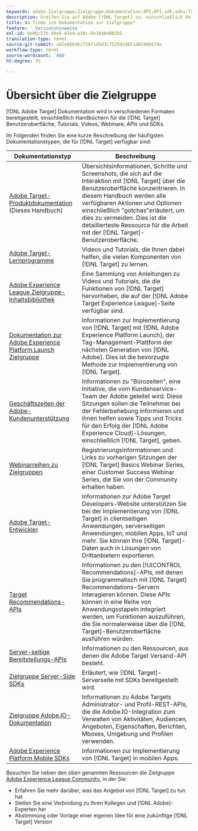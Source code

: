 ```yaml
---
keywords: adobe-Zielgruppe;Zielgruppe;Dokumentation;API;API;sdk;sdks;Tutorials;doc;Dokumentation
description: Greifen Sie auf Adobe [!DNL Target] zu, einschließlich Onlinehilfe, Lernprogrammen, Videos und Entwicklerdokumentation (SDKs, APIs und JavaScript-Bibliotheken).
title: Wo finde ich Dokumentation zur Zielgruppe?
feature: ' Versionshinweise '
exl-id: 8e06c57b-94e6-41e4-a30c-8e10ab4882b5
translation-type: tm+mt
source-git-commit: a92e88b46c72971d5d3c752593d651d8290b674e
workflow-type: tm+mt
source-wordcount: '466'
ht-degree: 3%

---
```


# Übersicht über die Zielgruppe

[!DNL Adobe Target] Dokumentation wird in verschiedenen Formaten bereitgestellt, einschließlich Handbüchern für die  [!DNL Target] Benutzeroberfläche, Tutorials, Videos, Webinare, APIs und SDKs.

Im Folgenden finden Sie eine kurze Beschreibung der häufigsten Dokumentationstypen, die für [!DNL Target] verfügbar sind:

| Dokumentationstyp | Beschreibung |
| --- | --- |
| [Adobe Target-Produktdokumentation](/help/target-home.md)<br> (Dieses Handbuch) | Übersichtsinformationen, Schritte und Screenshots, die sich auf die Interaktion mit [!DNL Target] über die Benutzeroberfläche konzentrieren. In diesem Handbuch werden alle verfügbaren Aktionen und Optionen einschließlich &quot;gotchas&quot;erläutert, um dies zu vermeiden. Dies ist die detaillierteste Ressource für die Arbeit mit der [!DNL Target]-Benutzeroberfläche. |
| [Adobe Target-Lernprogramme](https://experienceleague.adobe.com/docs/target-learn/tutorials/overview.html) | Videos und Tutorials, die Ihnen dabei helfen, die vielen Komponenten von [!DNL Target] zu lernen. |
| [Adobe Experience League Zielgruppe-Inhaltsbibliothek](https://guided.adobe.com/#recommended/solutions/target) | Eine Sammlung von Anleitungen zu Videos und Tutorials, die die Funktionen von [!DNL Target] hervorheben, die auf der [!DNL Adobe Target Experience League]-Seite verfügbar sind. |
| [Dokumentation zur Adobe Experience Platform Launch Zielgruppe](/help/c-implementing-target/c-implementing-target-for-client-side-web/how-to-deployatjs/cmp-implementing-target-using-adobe-launch.md) | Informationen zur Implementierung von [!DNL Target] mit [!DNL Adobe Experience Platform Launch], der Tag-Management-Plattform der nächsten Generation von [!DNL Adobe]. Dies ist die bevorzugte Methode zur Implementierung von [!DNL Target]. |
| [Geschäftszeiten der Adobe-Kundenunterstützung](/help/cmp-resources-and-contact-information.md#concept_58EA30379D3B48C4848BA2A8C464A5B7) | Informationen zu &quot;Bürozeiten&quot;, eine Initiative, die vom Kundenservice-Team der Adobe geleitet wird. Diese Sitzungen sollen die Teilnehmer bei der Fehlerbehebung informieren und ihnen helfen sowie Tipps und Tricks für den Erfolg der [!DNL Adobe Experience Cloud]-Lösungen, einschließlich [!DNL Target], geben. |
| [Webinarreihen zu Zielgruppen](https://landing.adobe.com/acs/2018/na/adobe-target/registration.html) | Registrierungsinformationen und Links zu vorherigen Sitzungen der [!DNL Target] Basics Webinar Series, einer Customer Success Webinar Series, die Sie von der Community erhalten haben. |
| [Adobe Target-Entwickler](http://developers.adobetarget.com/) | Informationen zur Adobe Target Developers-Website unterstützen Sie bei der Implementierung von [!DNL Target] in clientseitigen Anwendungen, serverseitigen Anwendungen, mobilen Apps, IoT und mehr. Sie können Ihre [!DNL Target]-Daten auch in Lösungen von Drittanbietern exportieren. |
| [Target Recommendations-APIs](https://developers.adobetarget.com/api/recommendations/) | Informationen zu den [!UICONTROL Recommendations]-APIs, mit denen Sie programmatisch mit [!DNL Target] Recommendations-Servern interagieren können. Diese APIs können in eine Reihe von Anwendungsstapeln integriert werden, um Funktionen auszuführen, die Sie normalerweise über die [!DNL Target]-Benutzeroberfläche ausführen würden. |
| [Server-seitige Bereitstellungs-APIs](https://developers.adobetarget.com/api/delivery-api/) | Informationen zu den Ressourcen, aus denen die Adobe Target Versand-API besteht. |
| [Zielgruppe Server-Side SDKs](https://adobetarget-sdks.gitbook.io/docs/) | Erläutert, wie [!DNL Target]-Serverseite mit SDKs bereitgestellt wird. |
| [Zielgruppe Adobe.IO-Dokumentation](http://developers.adobetarget.com/api/#introduction) | Informationen zu Adobe Targets Administrator- und Profil-REST-APIs, die die Adobe.IO-Integration zum Verwalten von Aktivitäten, Audiencen, Angeboten, Eigenschaften, Berichten, Mboxes, Umgebung und Profilen verwenden. |
| [Adobe Experience Platform Mobile SDKs](https://aep-sdks.gitbook.io/docs/using-mobile-extensions/adobe-target) | Informationen zur Implementierung von [!DNL Target] in mobilen Apps. |

Besuchen Sie neben den oben genannten Ressourcen die Zielgruppe [Adobe Experience League Community](https://experienceleaguecommunities.adobe.com/t5/adobe-target/ct-p/adobe-target-community), in der Sie:

* Erfahren Sie mehr darüber, was das Angebot von [!DNL Target] zu tun hat
* Stellen Sie eine Verbindung zu Ihren Kollegen und [!DNL Adobe]-Experten her
* Abstimmung oder Vorlage einer eigenen Idee für eine zukünftige [!DNL Target] Version
